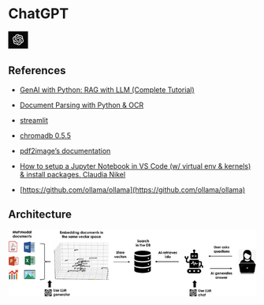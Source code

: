 # ChatGPT

![alt text](image-1.png)

## References

- [GenAI with Python: RAG with LLM (Complete Tutorial)](https://towardsdatascience.com/genai-with-python-rag-with-llm-complete-tutorial-c276dda6707b)

- [Document Parsing with Python & OCR](https://towardsdatascience.com/document-parsing-with-python-ocr-75543448e581)

- [streamlit](https://github.com/streamlit/streamlit)

- [chromadb 0.5.5](https://pypi.org/project/chromadb/)

- [pdf2image’s documentation](https://pdf2image.readthedocs.io/en/latest/installation.html)

- [How to setup a Jupyter Notebook in VS Code (w/ virtual env & kernels) & install packages.
Claudia Nikel](https://medium.com/@claudia.nikel/how-to-setup-a-jupyter-notebook-in-vs-code-w-virtual-env-kernels-install-packages-884cf643375e)

- [https://github.com/ollama/ollama](https://github.com/ollama/ollama)

## Architecture

![alt text](image.png)